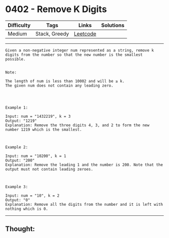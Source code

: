 # 0402 - Remove K Digits

Difficulty  | Tags | Links | Solutions
----------- | ---- | ----- | -----
Medium | Stack, Greedy | [Leetcode](https://leetcode.com/problems/remove-k-digits/description/) |


-----------

```
Given a non-negative integer num represented as a string, remove k digits from the number so that the new number is the smallest possible.


Note:

The length of num is less than 10002 and will be ≥ k.
The given num does not contain any leading zero.




Example 1:

Input: num = "1432219", k = 3
Output: "1219"
Explanation: Remove the three digits 4, 3, and 2 to form the new number 1219 which is the smallest.



Example 2:

Input: num = "10200", k = 1
Output: "200"
Explanation: Remove the leading 1 and the number is 200. Note that the output must not contain leading zeroes.



Example 3:

Input: num = "10", k = 2
Output: "0"
Explanation: Remove all the digits from the number and it is left with nothing which is 0.
```

-----------

## Thought:
